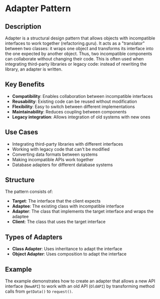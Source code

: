# Adapter Pattern

## Description

Adapter is a structural design pattern that allows objects with incompatible interfaces to work together (refactoring.guru). It acts as a "translator" between two classes: it wraps one object and transforms its interface into the one expected by another object. Thus, two incompatible components can collaborate without changing their code. This is often used when integrating third-party libraries or legacy code: instead of rewriting the library, an adapter is written.

## Key Benefits

- **Compatibility**: Enables collaboration between incompatible interfaces
- **Reusability**: Existing code can be reused without modification
- **Flexibility**: Easy to switch between different implementations
- **Maintainability**: Reduces coupling between components
- **Legacy integration**: Allows integration of old systems with new ones

## Use Cases

- Integrating third-party libraries with different interfaces
- Working with legacy code that can't be modified
- Converting data formats between systems
- Making incompatible APIs work together
- Database adapters for different database systems

## Structure

The pattern consists of:
- **Target**: The interface that the client expects
- **Adaptee**: The existing class with incompatible interface
- **Adapter**: The class that implements the target interface and wraps the adaptee
- **Client**: The class that uses the target interface

## Types of Adapters

- **Class Adapter**: Uses inheritance to adapt the interface
- **Object Adapter**: Uses composition to adapt the interface

## Example

The example demonstrates how to create an adapter that allows a new API interface (`NewAPI`) to work with an old API (`OldAPI`) by transforming method calls from `getData()` to `request()`. 